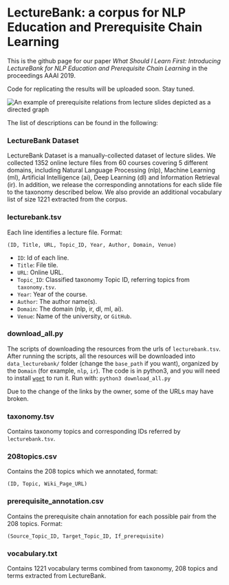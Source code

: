 
# LectureBank: a corpus for NLP Education and Prerequisite Chain Learning

This is the github page for our paper *What Should I Learn First: Introducing LectureBank for NLP Education and Prerequisite Chain Learning* in the proceedings AAAI 2019. 

Code for replicating the results will be uploaded soon. Stay tuned.


![An example of prerequisite relations from lecture slides depicted as a directed graph](https://github.com/Yale-LILY/LectureBank/blob/master/imgs/slide_diagram_final.png)

The list of descriptions can be found in the following:

### LectureBank Dataset
LectureBank Dataset is a manually-collected dataset of lecture slides. We collected 1352 online lecture files from 60 courses covering 5 different domains,  including Natural Language Processing (nlp), Machine Learning (ml), Artificial Intelligence (ai), Deep Learning (dl) and Information Retrieval (ir).  In addition, we release the corresponding annotations for each slide file to the taxonomy described below.  We also provide an additional vocabulary list of size 1221 extracted from the corpus.  

### lecturebank.tsv
Each line identifies a lecture file. Format:

`(ID, Title, URL, Topic_ID, Year, Author, Domain, Venue)`


- `ID`: Id of each line.
- `Title`: File tile.
- `URL`: Online URL.
- `Topic_ID`: Classified taxonomy Topic ID, referring topics from `taxonomy.tsv`.
- `Year`: Year of the course.
- `Author`: The author name(s).
- `Domain`: The domain (nlp, ir, dl, ml, ai).
- `Venue`: Name of the university, or `GitHub`.

### download_all.py
The scripts of downloading the resources from the urls of `lecturebank.tsv`. After running the scripts, all the resources will be downloaded into `data_lecturebank/` folder (change the `base_path` if you want), organized by the `Domain` (for example, `nlp`, `ir`). 
The code is in python3, and you will need to install [`wget`](https://pypi.org/project/wget/) to run it.
Run with:
`python3 download_all.py`

Due to the change of the links by the owner, some of the URLs may have broken.

### taxonomy.tsv
Contains taxonomy topics and corresponding IDs referred by `lecturebank.tsv`.


### 208topics.csv
Contains the 208 topics which we annotated, format:

`(ID, Topic, Wiki_Page_URL)`

### prerequisite_annotation.csv
Contains the prerequisite chain annotation for each possible pair from the 208 topics. Format:

`(Source_Topic_ID, Target_Topic_ID, If_prerequisite)`


### vocabulary.txt
Contains 1221 vocabulary terms combined from taxonomy, 208 topics and terms extracted from LectureBank.










